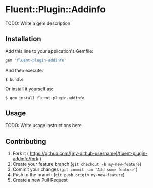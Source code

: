 # Fluent::Plugin::Addinfo

TODO: Write a gem description

## Installation

Add this line to your application's Gemfile:

```ruby
gem 'fluent-plugin-addinfo'
```

And then execute:

    $ bundle

Or install it yourself as:

    $ gem install fluent-plugin-addinfo

## Usage

TODO: Write usage instructions here

## Contributing

1. Fork it ( https://github.com/[my-github-username]/fluent-plugin-addinfo/fork )
2. Create your feature branch (`git checkout -b my-new-feature`)
3. Commit your changes (`git commit -am 'Add some feature'`)
4. Push to the branch (`git push origin my-new-feature`)
5. Create a new Pull Request
